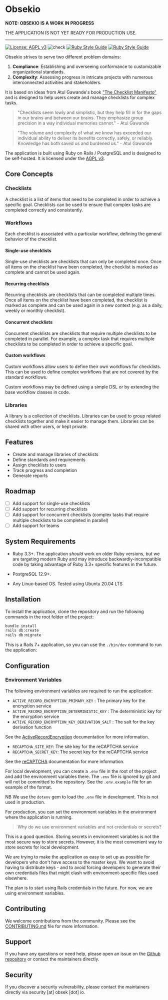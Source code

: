 # Obsekio


**NOTE: OBSEKIO IS A WORK IN PROGRESS**

THE APPLICATION IS NOT YET READY FOR PRODUCTION USE.

---


[![License: AGPL v3](https://img.shields.io/badge/License-AGPL_v3-blue.svg)](https://www.gnu.org/licenses/agpl-3.0)
![check](https://github.com/EventideSystems/obsekio/actions/workflows/check.yml/badge.svg)
[![Ruby Style Guide](https://img.shields.io/badge/code_style-rubocop-brightgreen.svg)](https://github.com/rubocop/rubocop)
[![Ruby Style Guide](https://img.shields.io/badge/code_style-community-brightgreen.svg)](https://rubystyle.guide)

Obsekio strives to serve two different problem domains:

1. **Compliance**: Establishing and overseeing conformance to customizable organizational standards.
2. **Complexity**: Assessing progress in intricate projects with numerous interconnected activities and stakeholders.

It is based on ideas from Atul Gawande's book ["The Checklist Manifesto"](https://atulgawande.com/book/the-checklist-manifesto/) and is designed to help users create and manage checklists for complex tasks.


> "Checklists seem lowly and simplistic, but they help fill in for the gaps in our brains and between our brains. They emphasize group precision in a way individual memories cannot." - Atul Gawande


> "The volume and complexity of what we know has exceeded our individual ability to deliver its benefits correctly, safely, or reliably. Knowledge has both saved us and burdened us." - Atul Gawande


The application is built using Ruby on Rails / PostgreSQL and is designed to be self-hosted. It is licensed under the [AGPL v3](https://www.gnu.org/licenses/agpl-3.0).

## Core Concepts

### Checklists

A checklist is a list of items that need to be completed in order to achieve a specific goal. Checklists can be used to ensure that complex tasks are completed correctly and consistently.

### Workflows

Each checklist is associated with a particular workflow, defining the general behavior of the checklist.

#### Single-use checklists

Single-use checklists are checklists that can only be completed once. Once all items on the checklist have been completed, the checklist is marked as complete and cannot be used again.

#### Recurring checklists

Recurring checklists are checklists that can be completed multiple times. Once all items on the checklist have been completed, the checklist is marked as complete and can be used again in a new context (e.g. as a daily, weekly or monthly checklist).

#### Concurrent checklists

Concurrent checklists are checklists that require multiple checklists to be completed in parallel. For example, a complex task that requires multiple checklists to be completed in order to achieve a specific goal.

#### Custom workflows

Custom workflows allow users to define their own workflows for checklists. This can be used to define complex workflows that are not covered by the standard workflows.

Custom workflows may be defined using a simple DSL or by extending the base workflow classes in code.

### Libraries

A library is a collection of checklists. Libraries can be used to group related checklists together and make it easier to manage them. Libraries can be shared with other users, or kept private.

## Features

- Create and manage libraries of checklists
- Define standards and requirements
- Assign checklists to users
- Track progress and completion
- Generate reports

## Roadmap

- [ ] Add support for single-use checklists
- [ ] Add support for recurring checklists
- [ ] Add support for concurrent checklists (complex tasks that require multiple checklists to be completed in parallel)
- [ ] Add support for teams

## System Requirements

- Ruby 3.3+. The application _should_ work on older Ruby versions, but we are targeting modern Ruby and may introduce backwardly-incompatible code by taking advantage of Ruby 3.3+ specific features in the future.

- PostgreSQL 12.9+.

- Any Linux-based OS. Tested using Ubuntu 20.04 LTS

## Installation

To install the application, clone the repository and run the following commands in the root folder of the project:

```bash
bundle install
rails db:create
rails db:migrate
```

This is a Rails 7+ application, so you can use the `./bin/dev` command to run the application:

## Configuration

### Environment Variables

The following environment variables are required to run the application:

- `ACTIVE_RECORD_ENCRYPTION_PRIMARY_KEY` : The primary key for the encryption service
- `ACTIVE_RECORD_ENCRYPTION_DETERMINISTIC_KEY` : The deterministic key for the encryption service
- `ACTIVE_RECORD_ENCRYPTION_KEY_DERIVATION_SALT` : The salt for the key derivation function

See the [ActiveRecordEncryption](https://edgeguides.rubyonrails.org/active_record_encryption.html#setup) documentation for more information.

- `RECAPTCHA_SITE_KEY`: The site key for the reCAPTCHA service
- `RECAPTCHA_SECRET_KEY`: The secret key for the reCAPTCHA service

See the [reCAPTCHA](https://github.com/ambethia/recaptcha/?tab=readme-ov-file#obtaining-a-key) documentation for more information.

For local development, you can create a `.env` file in the root of the project and add the environment variables there. The `.env` file is ignored by git and will not be committed to the repository. See the `.env.example` file for an example of the format.

NB We use the `dotenv` gem to load the `.env` file in development. This is not used in production.

For production, you can set the environment variables in the environment where the application is running.

> Why do we use environment variables and not credentials or secrets?

This is a good question. Storing secrets in environment variables is not the most secure way to store secrets. However, it is the most convenient way to store secrets for local development.

We are trying to make the application as easy to set up as possible for developers who don't have access to the master keys. We want to avoid having to distribute keys - and to avoid forcing developers to generate their own credentials files that might clash with environment-specific files used elsewhere.

The plan is to start using Rails credentials in the future. For now, we are using environment variables.

## Contributing

We welcome contributions from the community. Please see the [CONTRIBUTING.md](CONTRIBUTING.md) file for more information.

## Support

If you have any questions or need help, please open an issue on the [Github repository](https://github.com/EventideSystems/obsekio) or contact the maintainers directly.

## Security

If you discover a security vulnerability, please contact the maintainers directly via security [at] obsek [dot] io.





